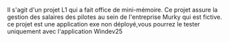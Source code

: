 Il s'agit d'un projet L1 qui  a fait office de mini-mémoire.
Ce projet assure la gestion des salaires des pilotes au sein de l'entreprise Murky qui est fictive.
ce projet est une application exe non déployé,vous pourrez le tester uniquement avec l'application Windev25
